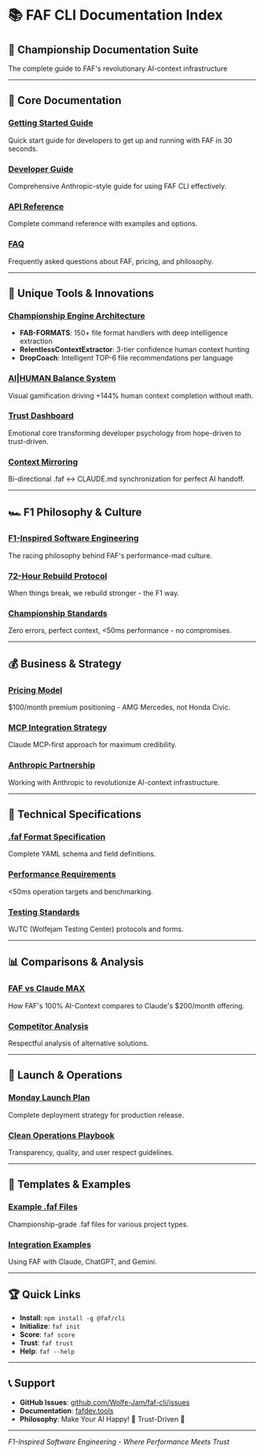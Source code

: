 # 📚 FAF CLI Documentation Index

## 🏁 Championship Documentation Suite
The complete guide to FAF's revolutionary AI-context infrastructure

---

## 📖 Core Documentation

### [Getting Started Guide](./GETTING-STARTED.md)
Quick start guide for developers to get up and running with FAF in 30 seconds.

### [Developer Guide](./DEVELOPER-GUIDE.md)
Comprehensive Anthropic-style guide for using FAF CLI effectively.

### [API Reference](./API-REFERENCE.md)
Complete command reference with examples and options.

### [FAQ](./FAQ.md)
Frequently asked questions about FAF, pricing, and philosophy.

---

## 🚀 Unique Tools & Innovations

### [Championship Engine Architecture](./CHAMPIONSHIP-ENGINE.md)
- **FAB-FORMATS**: 150+ file format handlers with deep intelligence extraction
- **RelentlessContextExtractor**: 3-tier confidence human context hunting
- **DropCoach**: Intelligent TOP-6 file recommendations per language

### [AI|HUMAN Balance System](./AI-HUMAN-BALANCE.md)
Visual gamification driving +144% human context completion without math.

### [Trust Dashboard](./TRUST-DASHBOARD.md)
Emotional core transforming developer psychology from hope-driven to trust-driven.

### [Context Mirroring](./CONTEXT-MIRRORING.md)
Bi-directional .faf ↔ CLAUDE.md synchronization for perfect AI handoff.

---

## 🏎️ F1 Philosophy & Culture

### [F1-Inspired Software Engineering](./F1-PHILOSOPHY.md)
The racing philosophy behind FAF's performance-mad culture.

### [72-Hour Rebuild Protocol](./REBUILD-PROTOCOL.md)
When things break, we rebuild stronger - the F1 way.

### [Championship Standards](./CHAMPIONSHIP-STANDARDS.md)
Zero errors, perfect context, <50ms performance - no compromises.

---

## 💰 Business & Strategy

### [Pricing Model](./PRICING.md)
$100/month premium positioning - AMG Mercedes, not Honda Civic.

### [MCP Integration Strategy](./MCP-STRATEGY.md)
Claude MCP-first approach for maximum credibility.

### [Anthropic Partnership](./ANTHROPIC-PARTNERSHIP.md)
Working with Anthropic to revolutionize AI-context infrastructure.

---

## 🔧 Technical Specifications

### [.faf Format Specification](./FAF-FORMAT-SPEC.md)
Complete YAML schema and field definitions.

### [Performance Requirements](./PERFORMANCE.md)
<50ms operation targets and benchmarking.

### [Testing Standards](./TESTING.md)
WJTC (Wolfejam Testing Center) protocols and forms.

---

## 📊 Comparisons & Analysis

### [FAF vs Claude MAX](./FAF-VS-CLAUDE-MAX.md)
How FAF's 100% AI-Context compares to Claude's $200/month offering.

### [Competitor Analysis](./COMPETITORS.md)
Respectful analysis of alternative solutions.

---

## 🚢 Launch & Operations

### [Monday Launch Plan](./LAUNCH-PLAN.md)
Complete deployment strategy for production release.

### [Clean Operations Playbook](./CLEAN-OPS.md)
Transparency, quality, and user respect guidelines.

---

## 📝 Templates & Examples

### [Example .faf Files](./examples/)
Championship-grade .faf files for various project types.

### [Integration Examples](./integrations/)
Using FAF with Claude, ChatGPT, and Gemini.

---

## 🏆 Quick Links

- **Install**: `npm install -g @faf/cli`
- **Initialize**: `faf init`
- **Score**: `faf score`
- **Trust**: `faf trust`
- **Help**: `faf --help`

---

## 📞 Support

- **GitHub Issues**: [github.com/Wolfe-Jam/faf-cli/issues](https://github.com/Wolfe-Jam/faf-cli/issues)
- **Documentation**: [fafdev.tools](https://fafdev.tools)
- **Philosophy**: Make Your AI Happy! 🧡 Trust-Driven 🤖

---

*F1-Inspired Software Engineering - Where Performance Meets Trust*